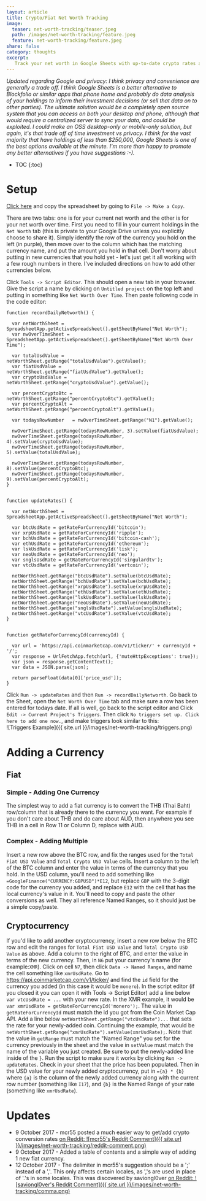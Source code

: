 ```yaml
---
layout: article
title: Crypto/Fiat Net Worth Tracking
image:
  teaser: net-worth-tracking/teaser.jpeg
  path: /images/net-worth-tracking/feature.jpeg
  feature: net-worth-tracking/feature.jpeg
share: false
category: thoughts
excerpt:
   Track your net worth in Google Sheets with up-to-date crypto rates and daily snapshots.
---
```


_Updated regarding Google and privacy: I think privacy and convenience are generally a trade off. I think Google Sheets is a better alternative to Blockfolio or similar apps that phone home and probably do data analysis of your holdings to inform their investment decisions (or sell that data on to other parties). The ultimate solution would be a completely open source system that you can access on both your desktop and phone, although that would require a centralized server to sync your data, and could be exploited. I could make an OSS desktop-only or mobile-only solution, but again, it's that trade off of time investment vs privacy. I think for the vast majority that have holdings of less than $250,000, Google Sheets is one of the best options available at the minute. I'm more than happy to promote any better alternatives if you have suggestions :-)._  

* TOC
{:toc}

# Setup
<a href="https://docs.google.com/spreadsheets/d/1AqG_2h_1v09g8RgGStsdv_Koi-L71P3r-t8QbBD3sB8/edit?usp=sharing" target="_blank">Click here</a> and copy the spreadsheet by going to `File -> Make a Copy`.

There are two tabs: one is for your current net worth and the other is for your net worth over time. First you need to fill in your current holdings in the `Net Worth` tab (this is private to your Google Drive unless you explicitly choose to share it). Simply identify the row of the currency you hold on the left (in purple), then move over to the column which has the matching currency name, and put the amount you hold in that cell. Don't worry about putting in new currencies that you hold yet - let's just get it all working with a few rough numbers in there. I've included directions on how to add other currencies below.

Click `Tools -> Script Editor`. This should open a new tab in your browser. Give the script a name by clicking on `Untitled project` on the top left and putting in something like `Net Worth Over Time`. Then paste following code in the code editor:

```
function recordDailyNetworth() {

  var netWorthSheet = SpreadsheetApp.getActiveSpreadsheet().getSheetByName("Net Worth");
  var nwOverTimeSheet = SpreadsheetApp.getActiveSpreadsheet().getSheetByName("Net Worth Over Time");
  
  var totalUsdValue = netWorthSheet.getRange("totalUsdValue").getValue();
  var fiatUsdValue = netWorthSheet.getRange("fiatUsdValue").getValue();
  var cryptoUsdValue = netWorthSheet.getRange("cryptoUsdValue").getValue();
  
  var percentCryptoBtc = netWorthSheet.getRange("percentCryptoBtc").getValue();
  var percentCryptoAlt = netWorthSheet.getRange("percentCryptoAlt").getValue();
  
  var todaysRowNumber   = nwOverTimeSheet.getRange("N1").getValue();
  
  nwOverTimeSheet.getRange(todaysRowNumber, 3).setValue(fiatUsdValue);
  nwOverTimeSheet.getRange(todaysRowNumber, 4).setValue(cryptoUsdValue);
  nwOverTimeSheet.getRange(todaysRowNumber, 5).setValue(totalUsdValue);
  
  nwOverTimeSheet.getRange(todaysRowNumber, 8).setValue(percentCryptoBtc);
  nwOverTimeSheet.getRange(todaysRowNumber, 9).setValue(percentCryptoAlt);
}
  
  
function updateRates() {
  
  var netWorthSheet = SpreadsheetApp.getActiveSpreadsheet().getSheetByName("Net Worth");
  
  var btcUsdRate = getRateForCurrencyId('bitcoin');   
  var xrpUsdRate = getRateForCurrencyId('ripple'); 
  var bchUsdRate = getRateForCurrencyId('bitcoin-cash'); 
  var ethUsdRate = getRateForCurrencyId('ethereum');
  var lskUsdRate = getRateForCurrencyId('lisk');
  var neoUsdRate = getRateForCurrencyId('neo');
  var snglsUsdRate = getRateForCurrencyId('singulardtv');
  var vtcUsdRate = getRateForCurrencyId('vertcoin');
  
  netWorthSheet.getRange("btcUsdRate").setValue(btcUsdRate);
  netWorthSheet.getRange("bchUsdRate").setValue(bchUsdRate);
  netWorthSheet.getRange("xrpUsdRate").setValue(xrpUsdRate);
  netWorthSheet.getRange("ethUsdRate").setValue(ethUsdRate);
  netWorthSheet.getRange("lskUsdRate").setValue(lskUsdRate);
  netWorthSheet.getRange("neoUsdRate").setValue(neoUsdRate);
  netWorthSheet.getRange("snglsUsdRate").setValue(snglsUsdRate);
  netWorthSheet.getRange("vtcUsdRate").setValue(vtcUsdRate);
}
  
  
function getRateForCurrencyId(currencyId) {
  
  var url = 'https://api.coinmarketcap.com/v1/ticker/' + currencyId + '/';
  var response = UrlFetchApp.fetch(url, {'muteHttpExceptions': true});
  var json = response.getContentText();
  var data = JSON.parse(json);
  
  return parseFloat(data[0]['price_usd']);
}

``` 

Click `Run -> updateRates` and then `Run -> recordDailyNetworth`. Go back to the Sheet, open the `Net Worth Over Time` tab and make sure a row has been entered for todays date. If all is well, go back to the script editor and Click `Edit -> Current Project's Triggers`. Then click `No triggers set up. Click here to add one now.`, and make triggers look similar to this:  
![Triggers Example]({{ site.url }}/images/net-worth-tracking/triggers.png)  

# Adding a Currency
## Fiat
### Simple - Adding One Currency
The simplest way to add a fiat currency is to convert the THB (Thai Baht) row/column that is already there to the currency you want. For example if you don't care about THB and do care about AUD, then anywhere you see THB in a cell in Row 11 or Column D, replace with AUD.

### Complex - Adding Multiple 
Insert a new row above the BTC row, and fix the ranges used for the `Total Fiat USD Value` and `Total Crypto USD Value` cells. Insert a column to the left of the BTC column and enter the value in terms of the currency that you hold. In the USD column, you'll need to add something like `=GoogleFinance("CURRENCY:GBPUSD")*E12`, but replace `GBP` with the 3-digit code for the currency you added, and replace `E12` with the cell that has the local currency's value in it. You'll need to copy and paste the other conversions as well. They all reference Named Ranges, so it should just be a simple copy/paste.  

## Cryptocurrency
If you'd like to add another cryptocurrency, insert a new row below the BTC row and edit the ranges for `Total Fiat USD Value` and `Total Crypto USD Value` as above. Add a column to the right of BTC, and enter the value in terms of the new currency. Then, in `N6` put your currency's name (for example:`XMR`). Click on cell `N7`, then click `Data -> Named Ranges`, and name the cell something like `xmrUsdRate`.  Go to <a href="https://api.coinmarketcap.com/v1/ticker/" target="_blank">https://api.coinmarketcap.com/v1/ticker/</a> and find the `id` field for the currency you added (in this case it would be `monero`). In the script editor (if you closed it you can open it with Tools -> Script Editor) add a line below `var vtcUsdRate = ...` with your new rate. In the XMR example, it would be `var xmrUsdRate = getRateForCurrencyId('monero');`. The value in `getRateForCurrencyId` must match the id you got from the Coin Market Cap API. Add a line below `netWorthSheet.getRange("vtcUsdRate")...` that sets the rate for your newly-added coin. Continuing the example, that would be `netWorthSheet.getRange("xmrUsdRate").setValue(xmrUsdRate);`. Note that the value in `getRange` must match the "Named Range" you set for the currency previously in the sheet and the value in `setValue` must match the name of the variable you just created. Be sure to put the newly-added line inside of the `}`. Run the script to make sure it works by clicking `Run -> updateRates`. Check in your sheet that the price has been populated. Then in the USD value for your newly added cryptocurrency, put in `={a} * {b}` where `{a}` is the column of the newly added currency along with the current row number (something like `I17`), and `{b}` is the Named Range of your rate (something like `xmrUsdRate`). 

# Updates
* 9 October 2017 - mcr55 posted a much easier way to get/add crypto conversion rates <a href="https://www.reddit.com/r/ethereum/comments/75eupb/how_to_privately_track_your_crypto_and_fiat_net/do5p3vc/" target="_blank">on Reddit:
![mcr55's Reddit Comment]({{ site.url }}/images/net-worth-tracking/reddit-comment.png)</a>  
* 9 October 2017 - Added a table of contents and a simple way of adding 1 new fiat currency.
* 12 October 2017 - The delimiter in mcr55's suggestion should be a ';' instead of a ','. This only affects certain locales, as ','s are used in place of '.'s in some locales. This was discovered by saviongl0ver <a href="https://www.reddit.com/r/ethereum/comments/75eupb/how_to_privately_track_your_crypto_and_fiat_net/do8l7dx/" target="_blank">on Reddit:
![saviongl0ver's Reddit Comment]({{ site.url }}/images/net-worth-tracking/comma.png)</a>  
